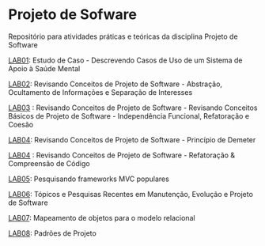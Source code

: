 # Projeto de Sofware

Repositório para atividades práticas e teóricas da disciplina Projeto de Software


[LAB01](labs/lab-mentcare.md): Estudo de Caso - Descrevendo Casos de Uso de um Sistema de Apoio à Saúde Mental

[LAB02](labs/lab-conceitos-basicos-parte1.md): Revisando Conceitos de Projeto de Software - Abstração, Ocultamento de Informações e Separação de Interesses

[LAB03](labs/lab-conceitos-basicos-parte2.md)
: Revisando Conceitos de Projeto de Software - Revisando Conceitos Básicos de Projeto de Software - Independência Funcional, Refatoração e Coesão

[LAB04](labs/lab-conceitos-basicos-demeter.md): Revisando Conceitos de Projeto de Software - Princípio de Demeter

[LAB04](labs/lab-conceitos-basicos-parte3.md)
: Revisando Conceitos de Projeto de Software - Refatoração & Compreensão de Código

[LAB05](labs/lab-mvc-framework.md): Pesquisando frameworks MVC populares

[LAB06](labs/lab-seminarios.md): Tópicos e Pesquisas Recentes em Manutenção, Evolução e Projeto de Software

[LAB07](labs/lab-mapeamento-oo.md): Mapeamento de objetos para o modelo relacional

[LAB08](labs/lab-padroes-projeto.md): Padrões de Projeto


